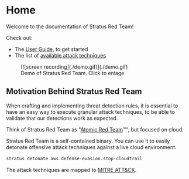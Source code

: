 # Home

Welcome to the documentation of Stratus Red Team!

Check out:

- The [User Guide](./user-guide), to get started
- The list of [available attack techniques](./attack-techniques)

<figure markdown>
[![screen recording](./demo.gif)](./demo.gif)
<figcaption>Demo of Stratus Red Team. Click to enlage</figcaption>
</figure>

## Motivation Behind Stratus Red Team

When crafting and implementing threat detection rules, it is essential to have an easy way to execute granular attack techniques, to be able to validate that our detections work as expected.

Think of Stratus Red Team as "[Atomic Red Team](https://github.com/redcanaryco/atomic-red-team)™", but focused on cloud.

Stratus Red Team is a self-contained binary. You can use it to easily detonate offensive attack techniques against a live cloud environment.

```bash title="Sample usage - Stopping a CloudTrail Trail (Defense Evasion)"
stratus detonate aws.defense-evasion.stop-cloudtrail
```

The attack techniques are mapped to [MITRE ATT&CK](https://attack.mitre.org/).
